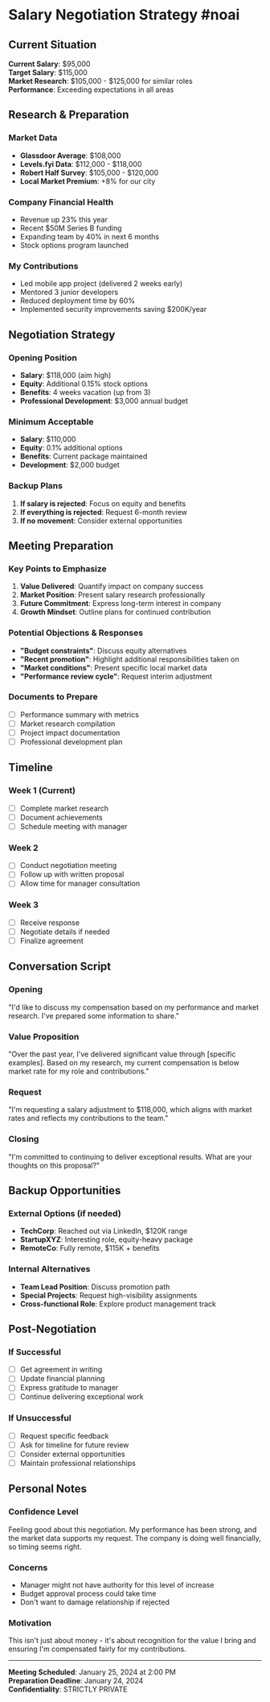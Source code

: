 # Salary Negotiation Strategy #noai

## Current Situation
**Current Salary**: $95,000  
**Target Salary**: $115,000  
**Market Research**: $105,000 - $125,000 for similar roles  
**Performance**: Exceeding expectations in all areas

## Research & Preparation

### Market Data
- **Glassdoor Average**: $108,000
- **Levels.fyi Data**: $112,000 - $118,000
- **Robert Half Survey**: $105,000 - $120,000
- **Local Market Premium**: +8% for our city

### Company Financial Health
- Revenue up 23% this year
- Recent $50M Series B funding
- Expanding team by 40% in next 6 months
- Stock options program launched

### My Contributions
- Led mobile app project (delivered 2 weeks early)
- Mentored 3 junior developers
- Reduced deployment time by 60%
- Implemented security improvements saving $200K/year

## Negotiation Strategy

### Opening Position
- **Salary**: $118,000 (aim high)
- **Equity**: Additional 0.15% stock options
- **Benefits**: 4 weeks vacation (up from 3)
- **Professional Development**: $3,000 annual budget

### Minimum Acceptable
- **Salary**: $110,000
- **Equity**: 0.1% additional options
- **Benefits**: Current package maintained
- **Development**: $2,000 budget

### Backup Plans
1. **If salary is rejected**: Focus on equity and benefits
2. **If everything is rejected**: Request 6-month review
3. **If no movement**: Consider external opportunities

## Meeting Preparation

### Key Points to Emphasize
1. **Value Delivered**: Quantify impact on company success
2. **Market Position**: Present salary research professionally
3. **Future Commitment**: Express long-term interest in company
4. **Growth Mindset**: Outline plans for continued contribution

### Potential Objections & Responses
- **"Budget constraints"**: Discuss equity alternatives
- **"Recent promotion"**: Highlight additional responsibilities taken on
- **"Market conditions"**: Present specific local market data
- **"Performance review cycle"**: Request interim adjustment

### Documents to Prepare
- [ ] Performance summary with metrics
- [ ] Market research compilation
- [ ] Project impact documentation
- [ ] Professional development plan

## Timeline

### Week 1 (Current)
- [ ] Complete market research
- [ ] Document achievements
- [ ] Schedule meeting with manager

### Week 2
- [ ] Conduct negotiation meeting
- [ ] Follow up with written proposal
- [ ] Allow time for manager consultation

### Week 3
- [ ] Receive response
- [ ] Negotiate details if needed
- [ ] Finalize agreement

## Conversation Script

### Opening
"I'd like to discuss my compensation based on my performance and market research. I've prepared some information to share."

### Value Proposition
"Over the past year, I've delivered significant value through [specific examples]. Based on my research, my current compensation is below market rate for my role and contributions."

### Request
"I'm requesting a salary adjustment to $118,000, which aligns with market rates and reflects my contributions to the team."

### Closing
"I'm committed to continuing to deliver exceptional results. What are your thoughts on this proposal?"

## Backup Opportunities

### External Options (if needed)
- **TechCorp**: Reached out via LinkedIn, $120K range
- **StartupXYZ**: Interesting role, equity-heavy package
- **RemoteCo**: Fully remote, $115K + benefits

### Internal Alternatives
- **Team Lead Position**: Discuss promotion path
- **Special Projects**: Request high-visibility assignments
- **Cross-functional Role**: Explore product management track

## Post-Negotiation

### If Successful
- [ ] Get agreement in writing
- [ ] Update financial planning
- [ ] Express gratitude to manager
- [ ] Continue delivering exceptional work

### If Unsuccessful
- [ ] Request specific feedback
- [ ] Ask for timeline for future review
- [ ] Consider external opportunities
- [ ] Maintain professional relationships

## Personal Notes

### Confidence Level
Feeling good about this negotiation. My performance has been strong, and the market data supports my request. The company is doing well financially, so timing seems right.

### Concerns
- Manager might not have authority for this level of increase
- Budget approval process could take time
- Don't want to damage relationship if rejected

### Motivation
This isn't just about money - it's about recognition for the value I bring and ensuring I'm compensated fairly for my contributions.

---
**Meeting Scheduled**: January 25, 2024 at 2:00 PM  
**Preparation Deadline**: January 24, 2024  
**Confidentiality**: STRICTLY PRIVATE 